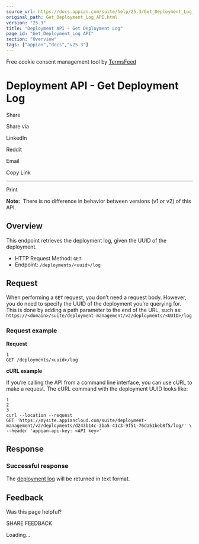 ```yaml
---
source_url: https://docs.appian.com/suite/help/25.3/Get_Deployment_Log_API.html
original_path: Get_Deployment_Log_API.html
version: "25.3"
title: "Deployment API - Get Deployment Log"
page_id: "Get_Deployment_Log_API"
section: "Overview"
tags: ["appian","docs","v25.3"]
---
```



Free cookie consent management tool by [TermsFeed](https://www.termsfeed.com/)

# Deployment API - Get Deployment Log

Share

Share via

LinkedIn

Reddit

Email

Copy Link

* * *

Print

**Note:**  There is no difference in behavior between versions (v1 or v2) of this API.

## Overview

This endpoint retrieves the deployment log, given the UUID of the deployment.

-   HTTP Request Method: `GET`
-   Endpoint: `/deployments/<uuid>/log`

## Request

When performing a `GET` request, you don’t need a request body. However, you do need to specify the UUID of the deployment you’re querying for. This is done by adding a path parameter to the end of the URL, such as: `https://<domain>/suite/deployment-management/v2/deployments/<UUID>/log`

### Request example

**Request**

```
1
GET /deployments/<uuid>/log
```

**cURL example**

If you’re calling the API from a command line interface, you can use cURL to make a request. The cURL command with the deployment UUID looks like:

```
1
2
3
curl --location --request
GET 'https://mysite.appiancloud.com/suite/deployment-management/v2/deployments/d243b14c-3ba5-41c3-9f51-76da51beb8f5/log/' \
--header 'appian-api-key: <API key>'
```

## Response

### Successful response

The [deployment log](resolve-deployment-issues.html) will be returned in text format.

## Feedback

Was this page helpful?

SHARE FEEDBACK

Loading...
